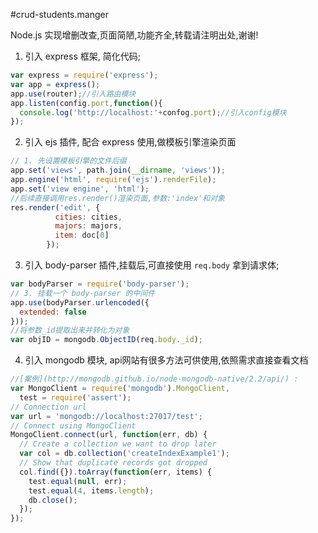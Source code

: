 #crud-students.manger

Node.js 实现增删改查,页面简陋,功能齐全,转载请注明出处,谢谢!
1.  引入 express 框架, 简化代码;
```js
var express = require('express');
var app = express();
app.use(router);//引入路由模块
app.listen(config.port,function(){
  console.log('http://localhost:'+confog.port);//引入config模块
});
```
2. 引入 ejs 插件, 配合 express 使用,做模板引擎渲染页面
```js
// 1. 先设置模板引擎的文件后缀
app.set('views', path.join(__dirname, 'views'));
app.engine('html', require('ejs').renderFile);
app.set('view engine', 'html');
//后续直接调用res.render()渲染页面,参数:'index'和对象
res.render('edit', {
          cities: cities,
          majors: majors,
          item: doc[0]
        });
```
3. 引入 body-parser 插件,挂载后,可直接使用 `req.body` 拿到请求体;
```js
var bodyParser = require('body-parser');
// 3. 挂载一个 body-parser 的中间件
app.use(bodyParser.urlencoded({
  extended: false
}));
//将参数_id提取出来并转化为对象
var objID = mongodb.ObjectID(req.body._id);
```
4. 引入 mongodb 模块, api网站有很多方法可供使用,依照需求直接查看文档
```js
//[案例](http://mongodb.github.io/node-mongodb-native/2.2/api/) :
var MongoClient = require('mongodb').MongoClient,
  test = require('assert');
// Connection url
var url = 'mongodb://localhost:27017/test';
// Connect using MongoClient
MongoClient.connect(url, function(err, db) {
  // Create a collection we want to drop later
  var col = db.collection('createIndexExample1');
  // Show that duplicate records got dropped
  col.find({}).toArray(function(err, items) {
    test.equal(null, err);
    test.equal(4, items.length);
    db.close();
  });
});
```
